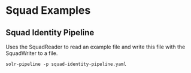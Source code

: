 # Squad Examples

## Squad Identity Pipeline
Uses the SquadReader to read an example file and write this file with the SquadWriter to a file.

```
solr-pipeline -p squad-identity-pipeline.yaml
```

